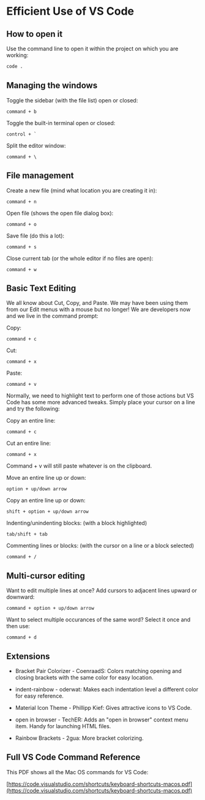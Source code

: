 # Efficient Use of VS Code

## How to open it

Use the command line to open it within the project on which you are working:

```sh
code .
```

## Managing the windows

Toggle the sidebar (with the file list) open or closed:

```
command + b
```

Toggle the built-in terminal open or closed:

```
control + `
```

Split the editor window:

```
command + \
```

## File management

Create a new file (mind what location you are creating it in):
```
command + n
```

Open file (shows the open file dialog box):
```
command + o
```

Save file (do this a lot):
```
command + s
```

Close current tab (or the whole editor if no files are open):
```
command + w
```

## Basic Text Editing

We all know about Cut, Copy, and Paste. We may have been using them from our Edit menus with a mouse but no longer! We are developers now and we live in the command prompt:

Copy:
```
command + c
```

Cut:
```
command + x
```

Paste:
```
command + v
```

Normally, we need to highlight text to perform one of those actions but VS Code has some more advanced tweaks. Simply place your cursor on a line and try the following:

Copy an entire line:
```
command + c
```

Cut an entire line:
```
command + x
```

Command + v will still paste whatever is on the clipboard.

Move an entire line up or down:
```
option + up/down arrow
```

Copy an entire line up or down:
```
shift + option + up/down arrow
```

Indenting/unindenting blocks:
(with a block highlighted)
```
tab/shift + tab
```

Commenting lines or blocks:
(with the cursor on a line or a block selected)
```
command + /
```

## Multi-cursor editing

Want to edit multiple lines at once? Add cursors to adjacent lines upward or downward:
```
command + option + up/down arrow
```

Want to select multiple occurances of the same word? Select it once and then use:
```
command + d
```

## Extensions

* Bracket Pair Colorizer - CoenraadS: Colors matching opening and closing brackets with the same color for easy location.

* indent-rainbow - oderwat: Makes each indentation level a different color for easy reference.

* Material Icon Theme - Phillipp Kief: Gives attractive icons to VS Code.

* open in browser - TechER: Adds an "open in browser" context menu item. Handy for launching HTML files.

* Rainbow Brackets - 2gua: More bracket colorizing.

## Full VS Code Command Reference

This PDF shows all the Mac OS commands for VS Code:

[https://code.visualstudio.com/shortcuts/keyboard-shortcuts-macos.pdf](https://code.visualstudio.com/shortcuts/keyboard-shortcuts-macos.pdf)

